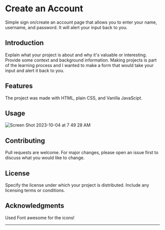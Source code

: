 # Create an Account

Simple sign on/create an account page that allows you to enter your name, username, and password. It will alert your input back to you.


## Introduction

Explain what your project is about and why it's valuable or interesting. Provide some context and background information.
Making projects is part of the learning process and I wanted to make a form that would take your input and alert it back to you.

## Features

The project was made with HTML, plain CSS, and Vanilla JavaScipt.

## Usage
![Screen Shot 2023-10-04 at 7 49 28 AM](https://github.com/axmsj/Create-an-Account-Project/assets/115781553/6be62b73-10e3-4b3c-9d0f-88d231fbcde9)


## Contributing

Pull requests are welcome. For major changes, please open an issue first
to discuss what you would like to change.

## License

Specify the license under which your project is distributed. Include any licensing terms or conditions.

## Acknowledgments

Used Font awesome for the icons!

---


